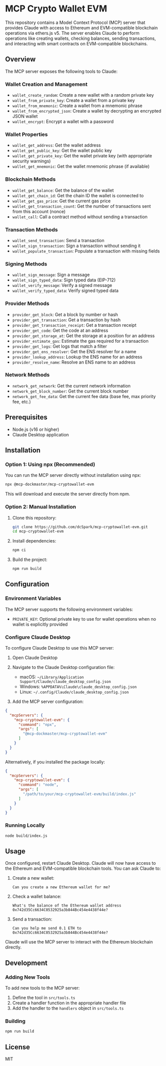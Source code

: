 # MCP Crypto Wallet EVM

This repository contains a Model Context Protocol (MCP) server that provides Claude with access to Ethereum and EVM-compatible blockchain operations via ethers.js v5. The server enables Claude to perform operations like creating wallets, checking balances, sending transactions, and interacting with smart contracts on EVM-compatible blockchains.

## Overview

The MCP server exposes the following tools to Claude:

### Wallet Creation and Management
- `wallet_create_random`: Create a new wallet with a random private key
- `wallet_from_private_key`: Create a wallet from a private key
- `wallet_from_mnemonic`: Create a wallet from a mnemonic phrase
- `wallet_from_encrypted_json`: Create a wallet by decrypting an encrypted JSON wallet
- `wallet_encrypt`: Encrypt a wallet with a password

### Wallet Properties
- `wallet_get_address`: Get the wallet address
- `wallet_get_public_key`: Get the wallet public key
- `wallet_get_private_key`: Get the wallet private key (with appropriate security warnings)
- `wallet_get_mnemonic`: Get the wallet mnemonic phrase (if available)

### Blockchain Methods
- `wallet_get_balance`: Get the balance of the wallet
- `wallet_get_chain_id`: Get the chain ID the wallet is connected to
- `wallet_get_gas_price`: Get the current gas price
- `wallet_get_transaction_count`: Get the number of transactions sent from this account (nonce)
- `wallet_call`: Call a contract method without sending a transaction

### Transaction Methods
- `wallet_send_transaction`: Send a transaction
- `wallet_sign_transaction`: Sign a transaction without sending it
- `wallet_populate_transaction`: Populate a transaction with missing fields

### Signing Methods
- `wallet_sign_message`: Sign a message
- `wallet_sign_typed_data`: Sign typed data (EIP-712)
- `wallet_verify_message`: Verify a signed message
- `wallet_verify_typed_data`: Verify signed typed data

### Provider Methods
- `provider_get_block`: Get a block by number or hash
- `provider_get_transaction`: Get a transaction by hash
- `provider_get_transaction_receipt`: Get a transaction receipt
- `provider_get_code`: Get the code at an address
- `provider_get_storage_at`: Get the storage at a position for an address
- `provider_estimate_gas`: Estimate the gas required for a transaction
- `provider_get_logs`: Get logs that match a filter
- `provider_get_ens_resolver`: Get the ENS resolver for a name
- `provider_lookup_address`: Lookup the ENS name for an address
- `provider_resolve_name`: Resolve an ENS name to an address

### Network Methods
- `network_get_network`: Get the current network information
- `network_get_block_number`: Get the current block number
- `network_get_fee_data`: Get the current fee data (base fee, max priority fee, etc.)

## Prerequisites

- Node.js (v16 or higher)
- Claude Desktop application

## Installation

### Option 1: Using npx (Recommended)

You can run the MCP server directly without installation using npx:

```bash
npx @mcp-dockmaster/mcp-cryptowallet-evm
```

This will download and execute the server directly from npm.

### Option 2: Manual Installation

1. Clone this repository:
   ```bash
   git clone https://github.com/dcSpark/mcp-cryptowallet-evm.git
   cd mcp-cryptowallet-evm
   ```

2. Install dependencies:
   ```bash
   npm ci
   ```

3. Build the project:
   ```bash
   npm run build
   ```

## Configuration

### Environment Variables

The MCP server supports the following environment variables:

- `PRIVATE_KEY`: Optional private key to use for wallet operations when no wallet is explicitly provided

### Configure Claude Desktop

To configure Claude Desktop to use this MCP server:

1. Open Claude Desktop
2. Navigate to the Claude Desktop configuration file:
   - macOS: `~/Library/Application Support/Claude/claude_desktop_config.json`
   - Windows: `%APPDATA%\Claude\claude_desktop_config.json`
   - Linux: `~/.config/Claude/claude_desktop_config.json`

3. Add the MCP server configuration:

```json
{
  "mcpServers": {
    "mcp-cryptowallet-evm": {
      "command": "npx",
      "args": [
        "@mcp-dockmaster/mcp-cryptowallet-evm"
      ]
    }
  }
}
```

Alternatively, if you installed the package locally:

```json
{
  "mcpServers": {
    "mcp-cryptowallet-evm": {
      "command": "node",
      "args": [
        "/path/to/your/mcp-cryptowallet-evm/build/index.js"
      ]
    }
  }
}
```

### Running Locally

```bash
node build/index.js
```

## Usage

Once configured, restart Claude Desktop. Claude will now have access to the Ethereum and EVM-compatible blockchain tools. You can ask Claude to:

1. Create a new wallet:
   ```
   Can you create a new Ethereum wallet for me?
   ```

2. Check a wallet balance:
   ```
   What's the balance of the Ethereum wallet address 0x742d35Cc6634C0532925a3b844Bc454e4438f44e?
   ```

3. Send a transaction:
   ```
   Can you help me send 0.1 ETH to 0x742d35Cc6634C0532925a3b844Bc454e4438f44e?
   ```

Claude will use the MCP server to interact with the Ethereum blockchain directly.

## Development

### Adding New Tools

To add new tools to the MCP server:

1. Define the tool in `src/tools.ts`
2. Create a handler function in the appropriate handler file
3. Add the handler to the `handlers` object in `src/tools.ts`

### Building

```bash
npm run build
```

## License

MIT
